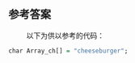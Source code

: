 ## 参考答案

&nbsp;&nbsp;&nbsp;&nbsp;&nbsp;&nbsp;&nbsp;&nbsp;
以下为供以参考的代码：

```r
char Array_ch[] = "cheeseburger"; 
```


